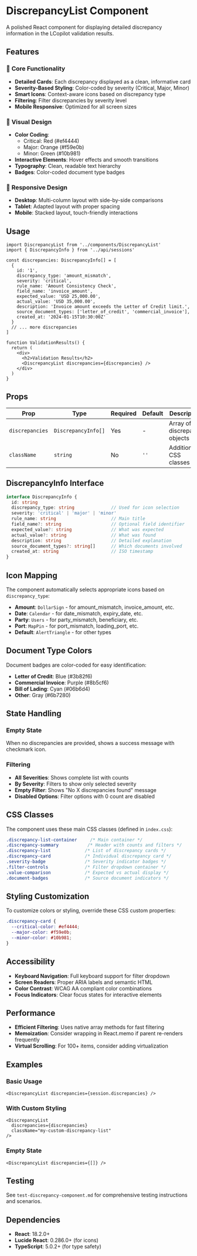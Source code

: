 # DiscrepancyList Component

A polished React component for displaying detailed discrepancy information in the LCopilot validation results.

## Features

### 🎯 **Core Functionality**
- **Detailed Cards**: Each discrepancy displayed as a clean, informative card
- **Severity-Based Styling**: Color-coded by severity (Critical, Major, Minor)
- **Smart Icons**: Context-aware icons based on discrepancy type
- **Filtering**: Filter discrepancies by severity level
- **Mobile Responsive**: Optimized for all screen sizes

### 🎨 **Visual Design**
- **Color Coding**:
  - Critical: Red (#ef4444)
  - Major: Orange (#f59e0b)
  - Minor: Green (#10b981)
- **Interactive Elements**: Hover effects and smooth transitions
- **Typography**: Clean, readable text hierarchy
- **Badges**: Color-coded document type badges

### 📱 **Responsive Design**
- **Desktop**: Multi-column layout with side-by-side comparisons
- **Tablet**: Adapted layout with proper spacing
- **Mobile**: Stacked layout, touch-friendly interactions

## Usage

```tsx
import DiscrepancyList from '../components/DiscrepancyList'
import { DiscrepancyInfo } from '../api/sessions'

const discrepancies: DiscrepancyInfo[] = [
  {
    id: '1',
    discrepancy_type: 'amount_mismatch',
    severity: 'critical',
    rule_name: 'Amount Consistency Check',
    field_name: 'invoice_amount',
    expected_value: 'USD 25,000.00',
    actual_value: 'USD 35,000.00',
    description: 'Invoice amount exceeds the Letter of Credit limit.',
    source_document_types: ['letter_of_credit', 'commercial_invoice'],
    created_at: '2024-01-15T10:30:00Z'
  }
  // ... more discrepancies
]

function ValidationResults() {
  return (
    <div>
      <h2>Validation Results</h2>
      <DiscrepancyList discrepancies={discrepancies} />
    </div>
  )
}
```

## Props

| Prop | Type | Required | Default | Description |
|------|------|----------|---------|-------------|
| `discrepancies` | `DiscrepancyInfo[]` | Yes | - | Array of discrepancy objects |
| `className` | `string` | No | `''` | Additional CSS classes |

## DiscrepancyInfo Interface

```typescript
interface DiscrepancyInfo {
  id: string
  discrepancy_type: string              // Used for icon selection
  severity: 'critical' | 'major' | 'minor'
  rule_name: string                     // Main title
  field_name?: string                   // Optional field identifier
  expected_value?: string               // What was expected
  actual_value?: string                 // What was found
  description: string                   // Detailed explanation
  source_document_types?: string[]      // Which documents involved
  created_at: string                    // ISO timestamp
}
```

## Icon Mapping

The component automatically selects appropriate icons based on `discrepancy_type`:

- **Amount**: `DollarSign` - for amount_mismatch, invoice_amount, etc.
- **Date**: `Calendar` - for date_mismatch, expiry_date, etc.
- **Party**: `Users` - for party_mismatch, beneficiary, etc.
- **Port**: `MapPin` - for port_mismatch, loading_port, etc.
- **Default**: `AlertTriangle` - for other types

## Document Type Colors

Document badges are color-coded for easy identification:

- **Letter of Credit**: Blue (#3b82f6)
- **Commercial Invoice**: Purple (#8b5cf6)
- **Bill of Lading**: Cyan (#06b6d4)
- **Other**: Gray (#6b7280)

## State Handling

### Empty State
When no discrepancies are provided, shows a success message with checkmark icon.

### Filtering
- **All Severities**: Shows complete list with counts
- **By Severity**: Filters to show only selected severity
- **Empty Filter**: Shows "No X discrepancies found" message
- **Disabled Options**: Filter options with 0 count are disabled

## CSS Classes

The component uses these main CSS classes (defined in `index.css`):

```css
.discrepancy-list-container     /* Main container */
.discrepancy-summary           /* Header with counts and filters */
.discrepancy-list             /* List of discrepancy cards */
.discrepancy-card             /* Individual discrepancy card */
.severity-badge               /* Severity indicator badges */
.filter-controls              /* Filter dropdown container */
.value-comparison             /* Expected vs actual display */
.document-badges              /* Source document indicators */
```

## Styling Customization

To customize colors or styling, override these CSS custom properties:

```css
.discrepancy-card {
  --critical-color: #ef4444;
  --major-color: #f59e0b;
  --minor-color: #10b981;
}
```

## Accessibility

- **Keyboard Navigation**: Full keyboard support for filter dropdown
- **Screen Readers**: Proper ARIA labels and semantic HTML
- **Color Contrast**: WCAG AA compliant color combinations
- **Focus Indicators**: Clear focus states for interactive elements

## Performance

- **Efficient Filtering**: Uses native array methods for fast filtering
- **Memoization**: Consider wrapping in React.memo if parent re-renders frequently
- **Virtual Scrolling**: For 100+ items, consider adding virtualization

## Examples

### Basic Usage
```tsx
<DiscrepancyList discrepancies={session.discrepancies} />
```

### With Custom Styling
```tsx
<DiscrepancyList
  discrepancies={discrepancies}
  className="my-custom-discrepancy-list"
/>
```

### Empty State
```tsx
<DiscrepancyList discrepancies={[]} />
```

## Testing

See `test-discrepancy-component.md` for comprehensive testing instructions and scenarios.

## Dependencies

- **React**: 18.2.0+
- **Lucide React**: 0.286.0+ (for icons)
- **TypeScript**: 5.0.2+ (for type safety)